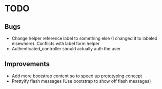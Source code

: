 TODO
====

Bugs
----
* Change helper reference label to something else (I changed it to labeled elsewhere). Conflicts with label form helper
* Authenticated_controller should actually auth the user

Improvements
------------
* Add more bootstrap content so to speed up prototyping concept
* Prettyify flash messages (Use bootstrap to show off flash messages)
